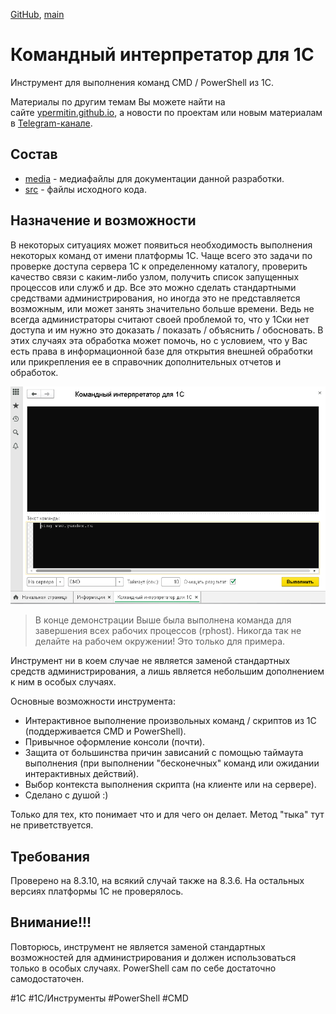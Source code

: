 
[GitHub](https://github.com/YPermitin/YPermitin.YellowCollection/tree/main/%D0%9A%D0%BE%D0%BC%D0%B0%D0%BD%D0%B4%D0%BD%D1%8B%D0%B9%D0%98%D0%BD%D1%82%D0%B5%D1%80%D0%BF%D1%80%D0%B5%D1%82%D0%B0%D1%82%D0%BE%D1%80%D0%94%D0%BB%D1%8F1%D0%A1), [main](https://github.com/YPermitin/YPermitin.YellowCollection/tree/main)

# Командный интерпретатор для 1С


Инструмент для выполнения команд CMD / PowerShell из 1С.

Материалы по другим темам Вы можете найти на сайте [ypermitin.github.io](https://ypermitin.github.io/), а новости по проектам или новым материалам в [Telegram-канале](https://t.me/TinyDevVault).

## Состав


- [media](https://github.com/YPermitin/YPermitin.YellowCollection/blob/main/%D0%9A%D0%BE%D0%BC%D0%B0%D0%BD%D0%B4%D0%BD%D1%8B%D0%B9%D0%98%D0%BD%D1%82%D0%B5%D1%80%D0%BF%D1%80%D0%B5%D1%82%D0%B0%D1%82%D0%BE%D1%80%D0%94%D0%BB%D1%8F1%D0%A1/media) - медиафайлы для документации данной разработки.
- [src](https://github.com/YPermitin/YPermitin.YellowCollection/blob/main/%D0%9A%D0%BE%D0%BC%D0%B0%D0%BD%D0%B4%D0%BD%D1%8B%D0%B9%D0%98%D0%BD%D1%82%D0%B5%D1%80%D0%BF%D1%80%D0%B5%D1%82%D0%B0%D1%82%D0%BE%D1%80%D0%94%D0%BB%D1%8F1%D0%A1/src) - файлы исходного кода.

## Назначение и возможности


В некоторых ситуациях может появиться необходимость выполнения некоторых команд от имени платформы 1С. Чаще всего это задачи по проверке доступа сервера 1С к определенному каталогу, проверить качество связи с каким-либо узлом, получить список запущенных процессов или служб и др. Все это можно сделать стандартными средствами администрирования, но иногда это не представляется возможным, или может занять значительно больше времени. Ведь не всегда администраторы считают своей проблемой то, что у 1Ски нет доступа и им нужно это доказать / показать / объяснить / обосновать. В этих случаях эта обработка может помочь, но с условием, что у Вас есть права в информационной базе для открытия внешней обработки или прикрепления ее в справочник дополнительных отчетов и обработок.

[![1. Пример работы с обработкой](https://github.com/YPermitin/YPermitin.YellowCollection/raw/main/%D0%9A%D0%BE%D0%BC%D0%B0%D0%BD%D0%B4%D0%BD%D1%8B%D0%B9%D0%98%D0%BD%D1%82%D0%B5%D1%80%D0%BF%D1%80%D0%B5%D1%82%D0%B0%D1%82%D0%BE%D1%80%D0%94%D0%BB%D1%8F1%D0%A1/media/1.%20%D0%9F%D1%80%D0%B8%D0%BC%D0%B5%D1%80%20%D1%80%D0%B0%D0%B1%D0%BE%D1%82%D1%8B%20%D1%81%20%D0%BE%D0%B1%D1%80%D0%B0%D0%B1%D0%BE%D1%82%D0%BA%D0%BE%D0%B9.gif)](https://github.com/YPermitin/YPermitin.YellowCollection/blob/main/%D0%9A%D0%BE%D0%BC%D0%B0%D0%BD%D0%B4%D0%BD%D1%8B%D0%B9%D0%98%D0%BD%D1%82%D0%B5%D1%80%D0%BF%D1%80%D0%B5%D1%82%D0%B0%D1%82%D0%BE%D1%80%D0%94%D0%BB%D1%8F1%D0%A1/media/1.%20%D0%9F%D1%80%D0%B8%D0%BC%D0%B5%D1%80%20%D1%80%D0%B0%D0%B1%D0%BE%D1%82%D1%8B%20%D1%81%20%D0%BE%D0%B1%D1%80%D0%B0%D0%B1%D0%BE%D1%82%D0%BA%D0%BE%D0%B9.gif)

> В конце демонстрации Выше была выполнена команда для завершения всех рабочих процессов (rphost). Никогда так не делайте на рабочем окружении! Это только для примера.

Инструмент ни в коем случае не является заменой стандартных средств администрирования, а лишь является небольшим дополнением к ним в особых случаях.

Основные возможности инструмента:

- Интерактивное выполнение произвольных команд / скриптов из 1С (поддерживается CMD и PowerShell).
- Привычное оформление консоли (почти).
- Защита от большинства причин зависаний с помощью таймаута выполнения (при выполнении "бесконечных" команд или ожидании интерактивных действий).
- Выбор контекста выполнения скрипта (на клиенте или на сервере).
- Сделано с душой :)

Только для тех, кто понимает что и для чего он делает. Метод "тыка" тут не приветствуется.

## Требования



Проверено на 8.3.10, на всякий случай также на 8.3.6. На остальных версиях платформы 1С не проверялось.

## Внимание!!!

Повторюсь, инструмент не является заменой стандартных возможностей для администрирования и должен использоваться только в особых случаях. PowerShell сам по себе достаточно самодостаточен.

#1С #1С/Инструменты #PowerShell #CMD